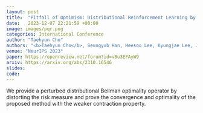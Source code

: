 ```yaml
---
layout: post
title:  "Pitfall of Optimism: Distributional Reinforcement Learning by Randomizing Risk Criterion"
date:   2023-12-07 22:21:59 +00:00
image: images/pqr.png
categories: International Conference
author: "Taehyun Cho"
authors: "<b>Taehyun Cho</b>, Seungyub Han, Heesoo Lee, Kyungjae Lee, Jungwoo Lee"
venue: "NeurIPS 2023"
paper: https://openreview.net/forum?id=v8u3EFAyW9
arxiv: https://arxiv.org/abs/2310.16546
slides: 
code: 
---
```

We provide a perturbed distributional Bellman optimality operator by distorting the risk measure and prove the convergence and optimality of the proposed method with the weaker contraction property.
